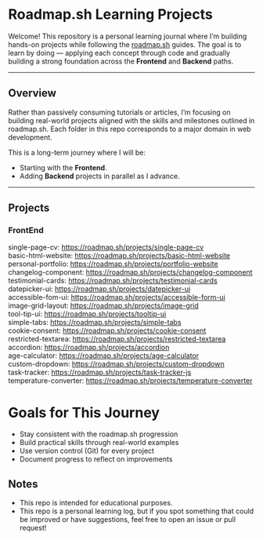 # Roadmap.sh Learning Projects

Welcome! This repository is a personal learning journal where I’m building hands-on projects while following the [roadmap.sh](https://roadmap.sh) guides. The goal is to learn by doing — applying each concept through code and gradually building a strong foundation across the **Frontend** and **Backend** paths.

---

## Overview 

Rather than passively consuming tutorials or articles, I’m focusing on building real-world projects aligned with the skills and milestones outlined in roadmap.sh. Each folder in this repo corresponds to a major domain in web development.

This is a long-term journey where I will be:

- Starting with the **Frontend**.
- Adding **Backend** projects in parallel as I advance.

---

## Projects

### FrontEnd

single-page-cv: https://roadmap.sh/projects/single-page-cv <br>
basic-html-website: https://roadmap.sh/projects/basic-html-website <br>
personal-portfolio: https://roadmap.sh/projects/portfolio-website <br>
changelog-component: https://roadmap.sh/projects/changelog-component <br>
testimonial-cards: https://roadmap.sh/projects/testimonial-cards <br>
datepicker-ui: https://roadmap.sh/projects/datepicker-ui <br>
accessible-fom-ui: https://roadmap.sh/projects/accessible-form-ui <br>
image-grid-layout: https://roadmap.sh/projects/image-grid <br>
tool-tip-ui: https://roadmap.sh/projects/tooltip-ui <br>
simple-tabs: https://roadmap.sh/projects/simple-tabs <br>
cookie-consent: https://roadmap.sh/projects/cookie-consent <br>
restricted-textarea: https://roadmap.sh/projects/restricted-textarea <br>
accordion: https://roadmap.sh/projects/accordion <br>
age-calculator: https://roadmap.sh/projects/age-calculator <br>
custom-dropdown: https://roadmap.sh/projects/custom-dropdown <br>
task-tracker: https://roadmap.sh/projects/task-tracker-js <br>
temperature-converter: https://roadmap.sh/projects/temperature-converter <br>

# Goals for This Journey

- Stay consistent with the roadmap.sh progression
- Build practical skills through real-world examples
- Use version control (Git) for every project
- Document progress to reflect on improvements

## Notes

- This repo is intended for educational purposes.
- This repo is a personal learning log, but if you spot something that could be improved or have suggestions, feel free to open an issue or pull request!